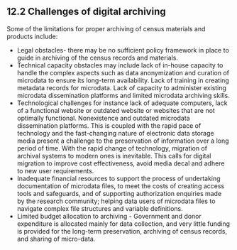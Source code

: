 ## 12.2 Challenges of digital archiving

Some of the limitations for proper archiving of census materials and products include:

-	Legal obstacles- there may be no sufficient policy framework in place to guide in archiving of the census records and materials.
-	Technical capacity obstacles may include lack of in-house capacity to handle the complex aspects such as data anonymization and curation of microdata to ensure its long-term availability. Lack of training in creating metadata records for microdata. Lack of capacity to administer existing microdata dissemination platforms and limited microdata archiving skills.
-	Technological challenges for instance lack of adequate computers, lack of a functional website or outdated website or websites that are not optimally functional. Nonexistence and outdated microdata dissemination platforms. This is coupled with the rapid pace of technology and the fast-changing nature of electronic data storage media present a challenge to the preservation of information over a long period of time. With the rapid change of technology, migration of archival systems to modern ones is inevitable. This calls for digital migration to improve cost effectiveness, avoid media decal and adhere to new user requirements. 
-	Inadequate financial resources to support the process of undertaking documentation of microdata files, to meet the costs of creating access tools and safeguards, and of supporting authorization enquiries made by the research community; helping data users of microdata files to navigate complex file structures and variable definitions.
-	Limited budget allocation to archiving - Government and donor expenditure is allocated mainly for data collection, and very little funding is provided for the long-term preservation, archiving of census records, and sharing of micro-data.
